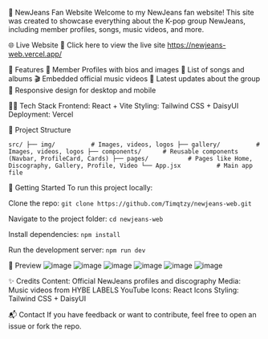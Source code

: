 🐰 NewJeans Fan Website
Welcome to my NewJeans fan website! This site was created to showcase everything about the K-pop group NewJeans, including member profiles, songs, music videos, and more.

🌐 Live Website
🔗 Click here to view the live site
https://newjeans-web.vercel.app/



📖 Features
💃 Member Profiles with bios and images
🎵 List of songs and albums
🎬 Embedded official music videos
📰 Latest updates about the group
💖 Responsive design for desktop and mobile


🧑‍💻 Tech Stack
Frontend: React + Vite
Styling: Tailwind CSS + DaisyUI
Deployment: Vercel 



📂 Project Structure

`src/
├── img/          # Images, videos, logos
├── gallery/          # Images, videos, logos
├── components/      # Reusable components (Navbar, ProfileCard, Cards)
├── pages/           # Pages like Home, Discography, Gallery, Profile, Video
└── App.jsx          # Main app file`


🚀 Getting Started
To run this project locally:

Clone the repo:
`git clone https://github.com/Timqtzy/newjeans-web.git`


Navigate to the project folder:
`cd newjeans-web`


Install dependencies:
`npm install`


Run the development server:
`npm run dev`




📸 Preview
![image](https://github.com/user-attachments/assets/ed0a2577-dc54-422a-b152-b843b5d87bf3)
![image](https://github.com/user-attachments/assets/a8bbc3fe-0593-4dc7-8dd7-27f2f1f3bbed)
![image](https://github.com/user-attachments/assets/7259293a-7f3e-418a-b68d-274bd403044d)
![image](https://github.com/user-attachments/assets/00c7b8c4-6b13-478c-b994-ae4446c0ce96)
![image](https://github.com/user-attachments/assets/cb2666a9-b8a8-4323-8738-112875bb35b7)
![image](https://github.com/user-attachments/assets/66198a25-3463-4e9b-8993-2674431b4ae3)






✨ Credits
Content: Official NewJeans profiles and discography
Media: Music videos from HYBE LABELS YouTube
Icons: React Icons
Styling: Tailwind CSS + DaisyUI



📬 Contact
If you have feedback or want to contribute, feel free to open an issue or fork the repo.

